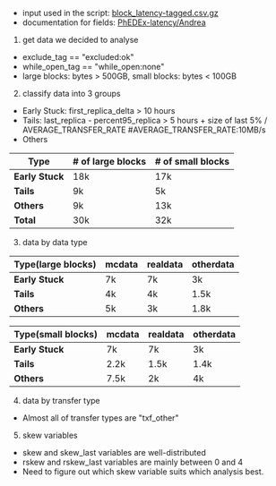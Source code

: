 * input used in the script: [block_latency-tagged.csv.gz](http://llr.in2p3.fr/~sartiran/data_PhEDEx_latency_v2/block_latency-tagged.csv.gz)
* documentation for fields: [PhEDEx-latency/Andrea](https://github.com/TonyWildish/PhEDEx-latency/tree/master/Andrea)


1. get data we decided to analyse
  * exclude_tag == "excluded:ok"
  * while_open_tag == "while_open:none"
  * large blocks: bytes > 500GB, small blocks: bytes < 100GB

2. classify data into 3 groups
  * Early Stuck: first_replica_delta > 10 hours
  * Tails: last_replica - percent95_replica > 5 hours + size of last 5% / AVERAGE_TRANSFER_RATE  #AVERAGE_TRANSFER_RATE:10MB/s
  * Others

  Type  |  # of large blocks | # of small blocks
  ----- | ------------------ | -----------------
  **Early Stuck** | 18k | 17k
  **Tails** | 9k |  5k
  **Others** | 9k | 13k
  **Total** | 30k | 32k

3. data by data type

  Type(large blocks)  | mcdata | realdata | otherdata
  ----- | ------ | -------- | ---------
  **Early Stuck** | 7k | 7k | 3k
  **Tails** | 4k | 4k | 1.5k
  **Others** | 5k | 3k | 1.8k

  Type(small blocks)  | mcdata | realdata | otherdata
  ----- | ------ | -------- | ---------
  **Early Stuck** | 7k | 7k | 3k
  **Tails** | 2.2k | 1.5k | 1.4k
  **Others** | 7.5k | 2k | 4k

4. data by transfer type
  * Almost all of transfer types are "txf_other"

5. skew variables
  * skew and skew_last variables are well-distributed
  * rskew and rskew_last variables are mainly between 0 and 4
  * Need to figure out which skew variable suits which analysis best.
